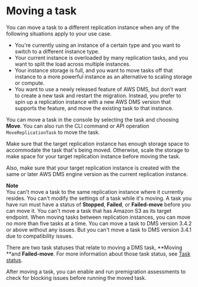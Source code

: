 # Moving a task<a name="CHAP_Tasks.Moving"></a>

You can move a task to a different replication instance when any of the following situations apply to your use case\.
+ You're currently using an instance of a certain type and you want to switch to a different instance type\.
+ Your current instance is overloaded by many replication tasks, and you want to split the load across multiple instances\.
+ Your instance storage is full, and you want to move tasks off that instance to a more powerful instance as an alternative to scaling storage or compute\.
+ You want to use a newly released feature of AWS DMS, but don’t want to create a new task and restart the migration\. Instead, you prefer to spin up a replication instance with a new AWS DMS version that supports the feature, and move the existing task to that instance\.

You can move a task in the console by selecting the task and choosing **Move**\. You can also run the CLI command or API operation `MoveReplicationTask` to move the task\. 

Make sure that the target replication instance has enough storage space to accommodate the task that's being moved\. Otherwise, scale the storage to make space for your target replication instance before moving the task\.

Also, make sure that your target replication instance is created with the same or later AWS DMS engine version as the current replication instance\. 

**Note**  
You can't move a task to the same replication instance where it currently resides\.
You can't modify the settings of a task while it's moving\.
A task you have run must have a status of **Stopped**, **Failed**, or **Failed\-move** before you can move it\.
You can't move a task that has Amazon S3 as its target endpoint\.
When moving tasks between replication instances, you can move no more than five tasks at a time\.
You can move a task to DMS version 3\.4\.2 or above without any issues\. But you can't move a task to DMS version 3\.4\.1 due to compatibility issues\.

There are two task statuses that relate to moving a DMS task, **Moving **and **Failed\-move**\. For more information about those task status, see [Task status](CHAP_Monitoring.md#CHAP_Tasks.Status)\. 

After moving a task, you can enable and run premigration assessments to check for blocking issues before running the moved task\.